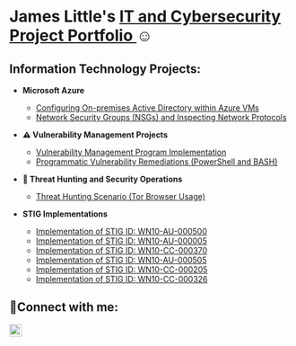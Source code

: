 <h1>James Little's <a href="(https://www.linkedin.com/in/jamesblittle5/)"> IT and Cybersecurity Project Portfolio </a>☺</h1>

<h2> Information Technology Projects:</h2>

- <b>Microsoft Azure</b>
  - [Configuring On-premises Active Directory within Azure VMs](https://github.com/jameslittle05/configure-ad)
  - [Network Security Groups (NSGs) and Inspecting Network Protocols](https://github.com/jameslittle05/azure-network-protocols)
  
- <b>⚠️ Vulnerability Management Projects</b>
  - [Vulnerability Management Program Implementation](https://github.com/jameslittle05/Vuln-Mgmt-Project)
  - [Programmatic Vulnerability Remediations (PowerShell and BASH)](https://github.com/jameslittle05/Prog-Vuln-Rem)
 
- <b>🚨 Threat Hunting and Security Operations</b>
  - [Threat Hunting Scenario (Tor Browser Usage)](https://github.com/jameslittle05/Threat-Hunt)

- <b>STIG Implementations</b>
  - [Implementation of STIG ID: WN10-AU-000500](https://github.com/jameslittle05/jameslittle05/blob/main/WN10-AU-000500.PS1)
  - [Implementation of STIG ID: WN10-AU-000005](https://github.com/jameslittle05/jameslittle05/blob/main/WN10-CC-000005.PS1)
  - [Implementation of STIG ID: WN10-CC-000370](https://github.com/jameslittle05/jameslittle05/blob/main/WN10-CC-000370.PS1)
  - [Implementation of STIG ID: WN10-AU-000505](https://github.com/jameslittle05/jameslittle05/blob/main/WN10-AU-000505.PS1)
  - [Implementation of STIG ID: WN10-CC-000205](https://github.com/jameslittle05/jameslittle05/blob/main/WN10-CC-000205.PS1)
  - [Implementation of STIG ID: WN10-CC-000326](https://github.com/jameslittle05/jameslittle05/blob/main/WN10-CC-000326.PS1)
 

<h2>🤳Connect with me:</h2>

[<img align="left" alt="Josh | LinkedIn" width="22px" src="https://cdn.jsdelivr.net/npm/simple-icons@v3/icons/linkedin.svg" />][linkedin]

[linkedin]: https://linkedin.com/in/Jamesblittle5
